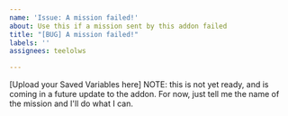 ```yaml
---
name: 'Issue: A mission failed!'
about: Use this if a mission sent by this addon failed
title: "[BUG] A mission failed!"
labels: ''
assignees: teelolws

---
```


[Upload your Saved Variables here] NOTE: this is not yet ready, and is coming in a future update to the addon. For now, just tell me the name of the mission and I'll do what I can.
